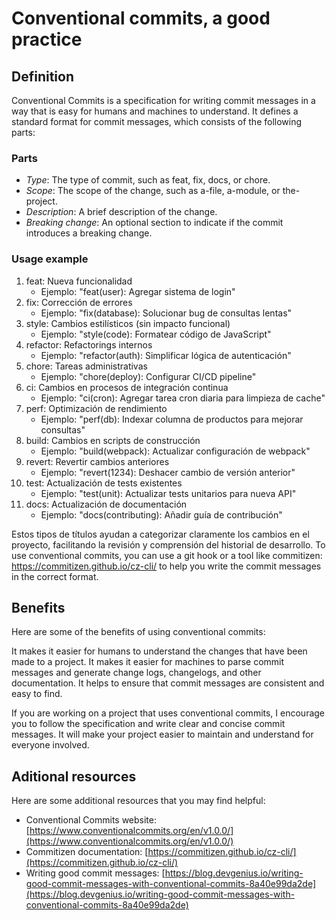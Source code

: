 # Conventional commits, a good practice
## Definition
Conventional Commits is a specification for writing commit messages in a way that is easy for
humans and machines to understand.
It defines a standard format for commit messages, which consists of the following parts:

### Parts
- _Type_:
  The type of commit, such as feat, fix, docs, or chore.
- _Scope_:
  The scope of the change, such as a-file, a-module, or the-project.
- _Description_:
  A brief description of the change.
- _Breaking change_:
  An optional section to indicate if the commit introduces a breaking change.

### Usage example
1. feat:
   Nueva funcionalidad
   - Ejemplo:
     "feat(user):
     Agregar sistema de login"
2. fix:
   Corrección de errores
   - Ejemplo:
     "fix(database):
     Solucionar bug de consultas lentas"
4. style:
   Cambios estilísticos (sin impacto funcional)
   - Ejemplo:
     "style(code):
     Formatear código de JavaScript"
5. refactor:
   Refactorings internos
   - Ejemplo:
     "refactor(auth):
     Simplificar lógica de autenticación"
7. chore:
   Tareas administrativas
   - Ejemplo:
     "chore(deploy):
     Configurar CI/CD pipeline"
8. ci:
   Cambios en procesos de integración continua
   - Ejemplo:
     "ci(cron):
     Agregar tarea cron diaria para limpieza de cache"
9. perf:
   Optimización de rendimiento
   - Ejemplo:
     "perf(db):
     Indexar columna de productos para mejorar consultas"
10. build:
    Cambios en scripts de construcción
    - Ejemplo:
      "build(webpack):
      Actualizar configuración de webpack"
11. revert:
    Revertir cambios anteriores
    - Ejemplo:
      "revert(1234):
      Deshacer cambio de versión anterior"
12. test:
    Actualización de tests existentes
    - Ejemplo:
      "test(unit):
      Actualizar tests unitarios para nueva API"
15. docs:
    Actualización de documentación
    - Ejemplo:
      "docs(contributing):
      Añadir guía de contribución"

Estos tipos de títulos ayudan a categorizar claramente los cambios en el proyecto, facilitando
la revisión y comprensión del historial de desarrollo.
To use conventional commits, you can use a git hook or a tool like commitizen:
https://commitizen.github.io/cz-cli/ to help you write the commit messages in the correct
format.

## Benefits
Here are some of the benefits of using conventional commits:

It makes it easier for humans to understand the changes that have been made to a project.
It makes it easier for machines to parse commit messages and generate change logs, changelogs,
and other documentation.
It helps to ensure that commit messages are consistent and easy to find.

If you are working on a project that uses conventional commits, I encourage you to follow the
specification and write clear and concise commit messages.
It will make your project easier to maintain and understand for everyone involved.

## Aditional resources
Here are some additional resources that you may find helpful:

- Conventional Commits website:
  [https://www.conventionalcommits.org/en/v1.0.0/](https://www.conventionalcommits.org/en/v1.0.0/)
- Commitizen documentation:
  [https://commitizen.github.io/cz-cli/](https://commitizen.github.io/cz-cli/)
- Writing good commit messages:
  [https://blog.devgenius.io/writing-good-commit-messages-with-conventional-commits-8a40e99da2de](https://blog.devgenius.io/writing-good-commit-messages-with-conventional-commits-8a40e99da2de)
